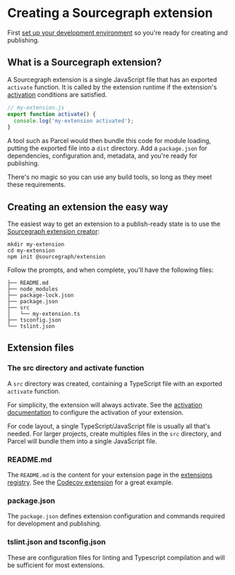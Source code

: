 # Creating a Sourcegraph extension

First [set up your development environment](development_environment.md) so you're ready for creating and publishing.

## What is a Sourcegraph extension?

A Sourcegraph extension is a single JavaScript file that has an exported `activate` function. It is called by the extension runtime if the extension's [activation](activation.md) conditions are satisfied.

```javascript
// my-extension.js
export function activate() {
  console.log('my-extension activated');
}
```

A tool such as Parcel would then bundle this code for module loading, putting the exported file into a `dist` directory. Add a `package.json` for dependencies, configuration and, metadata, and you're ready for publishing.

There's no magic so you can use any build tools, so long as they meet these requirements.

## Creating an extension the easy way

The easiest way to get an extension to a publish-ready state is to use the [Sourcegraph extension creator](https://github.com/sourcegraph/create-extension):

```shell
mkdir my-extension
cd my-extension
npm init @sourcegraph/extension
```

Follow the prompts, and when complete, you'll have the following files:

```shell
├── README.md
├── node_modules
├── package-lock.json
├── package.json
├── src
│   └── my-extension.ts
├── tsconfig.json
└── tslint.json
```

## Extension files

### The src directory and activate function

A `src` directory was created, containing a TypeScript file with an exported `activate` function.

For simplicity, the extension will always activate. See the [activation documentation](activation.md) to configure the activation of your extension.

For code layout, a single TypeScript/JavaScript file is usually all that's needed. For larger projects, create multiples files in the `src` directory, and Parcel will bundle them into a single JavaScript file.

### README.md

The `README.md` is the content for your extension page in the [extensions registry](https://sourcegraph.com/extensions). See the [Codecov extension](https://sourcegraph.com/extensions/sourcegraph/codecov) for a great example.

### package.json

The `package.json` defines extension configuration and commands required for development and publishing.

<!--TODO: Ryan: If you're creating your first extension, leave the `package.json` as is or see the [extension configuration documentation](extension_configuration.md).-->

### tslint.json and tsconfig.json

These are configuration files for linting and Typescript compilation and will be sufficient for most extensions.
